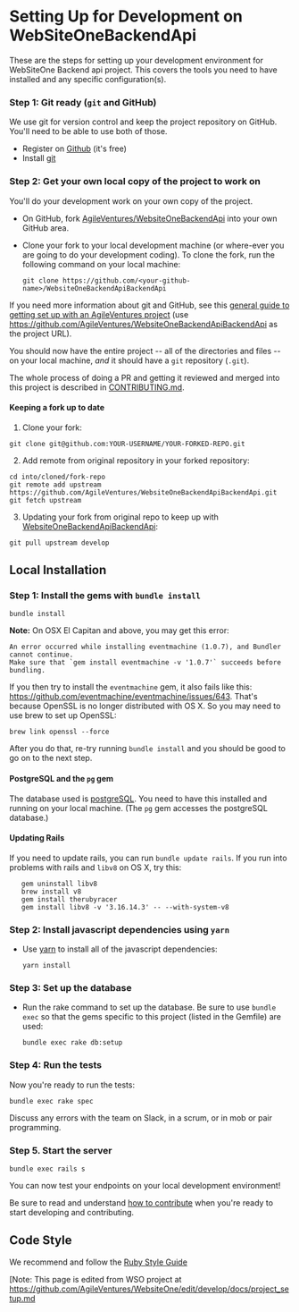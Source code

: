 # Setting Up for Development on WebSiteOneBackendApi

These are the steps for setting up your development environment for WebSiteOne Backend api project.
This covers the tools you need to have installed and any specific configuration(s).


### Step 1: Git ready (`git` and GitHub)
We use git for version control and keep the project repository on GitHub.
You'll need to be able to use both of those.

* Register on [Github](http://github.com)  (it's free)
* Install [git](https://git-scm.com/)

### Step 2: Get your own local copy of the project to work on
You'll do your development work on your own copy of the project.


* On GitHub, fork [AgileVentures/WebsiteOneBackendApi](https://help.github.com/articles/fork-a-repo/) into your own GitHub area. 
* Clone your fork to your local development machine (or where-ever you are going to do your development coding).
  To clone the fork, run the following command on your local machine:
    
    `git clone https://github.com/<your-github-name>/WebsiteOneBackendApiBackendApi`

If you need more information about git and GitHub, see this [general guide to getting set up with an AgileVentures project](http://www.agileventures.org/articles/project-setup-new-users) (use https://github.com/AgileVentures/WebsiteOneBackendApiBackendApi as the project URL).


You should now have the entire project -- all of the directories and files -- on your local machine, _and_ it should have a `git` repository (`.git`).


The whole process of doing a PR and getting it reviewed and merged into this project is described in [CONTRIBUTING.md](CONTRIBUTING.md).

#### Keeping a fork up to date
1. Clone your fork:
```
git clone git@github.com:YOUR-USERNAME/YOUR-FORKED-REPO.git
```

2. Add remote from original repository in your forked repository:
```
cd into/cloned/fork-repo
git remote add upstream https://github.com/AgileVentures/WebsiteOneBackendApiBackendApi.git
git fetch upstream
```
3. Updating your fork from original repo to keep up with [WebsiteOneBackendApiBackendApi](https://github.com/AgileVentures/WebsiteOneBackendApi):
```
git pull upstream develop
```

## Local Installation

### Step 1: Install the gems with `bundle install`

    bundle install

**Note:** On OSX El Capitan and above, you may get this error:

    An error occurred while installing eventmachine (1.0.7), and Bundler cannot continue.
    Make sure that `gem install eventmachine -v '1.0.7'` succeeds before bundling.

If you then try to install the `eventmachine` gem, it also fails like this: https://github.com/eventmachine/eventmachine/issues/643.
 That's because OpenSSL is no longer distributed with OS X. So you may need to use brew to set up OpenSSL:

    brew link openssl --force

After you do that, re-try running `bundle install` and you should be good to go on to the next step.
    
#### PostgreSQL and the `pg` gem
The database used is [postgreSQL](https://www.postgresql.org/).  You need to have this installed and running on your local machine. 
(The `pg` gem accesses the postgreSQL database.)

#### Updating Rails
If you need to update rails, you can run `bundle update rails`.  If you run into problems with rails and `libv8` on OS X, try this:
```shell
   gem uninstall libv8
   brew install v8
   gem install therubyracer
   gem install libv8 -v '3.16.14.3' -- --with-system-v8
```
    
### Step 2: Install javascript dependencies using `yarn`
* Use [yarn](https://yarnpkg.com/lang/en/) to install all of the javascript dependencies:

    `yarn install`



### Step 3: Set up the database

* Run the rake command to set up the database.  Be sure to use `bundle exec` so that the gems specific to this project (listed in the Gemfile) are used:

    `bundle exec rake db:setup`
    
### Step 4: Run the tests

Now you're ready to run the tests:

    bundle exec rake spec

Discuss any errors with the team on Slack, in a scrum, or in mob or pair programming.

### Step 5. Start the server

    bundle exec rails s
    
You can now test your endpoints on your local development environment!
    
Be sure to read and understand [how to contribute](CONTRIBUTING.md) when you're ready to start developing and contributing.
 


## Code Style

We recommend and follow the [Ruby Style Guide](https://github.com/bbatsov/ruby-style-guide)





[Note: This page is edited from WSO project  at  https://github.com/AgileVentures/WebsiteOne/edit/develop/docs/project_setup.md


